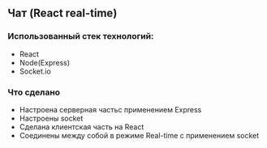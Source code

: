 ## Чат (React  real-time)

### Использованный стек технологий:
- React
- Node(Express)
- Socket.io


### Что сделано
- Настроена серверная частьс применением Express
- Настроены socket
- Сделана клиентская часть на React
- Соединены между собой в режиме Real-time с применением socket
